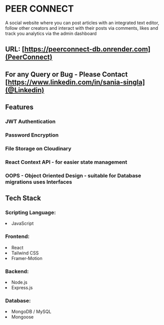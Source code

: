 # PEER CONNECT

A social website where you can post articles with an integrated text editor, follow other creators and interact with their posts via comments, likes and track you analytics via the admin dashboard

## URL: [https://peerconnect-db.onrender.com](PeerConnect)

## For any Query or Bug - Please Contact [https://www.linkedin.com/in/sania-singla](@Linkedin)

## Features

### JWT Authentication

### Password Encryption

### File Storage on Cloudinary

### React Context API - for easier state management

### OOPS - Object Oriented Design - suitable for Database migrations uses Interfaces

## Tech Stack

### Scripting Language:

<li> JavaScript

### Frontend:

<li> React 
<li> Tailwind CSS
<li> Framer-Motion

### Backend:

<li> Node.js
<li> Express.js

### Database:

<li> MongoDB / MySQL
<li> Mongoose
